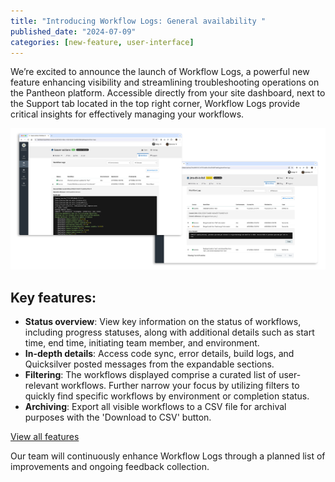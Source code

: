 ```yaml
---
title: "Introducing Workflow Logs: General availability "
published_date: "2024-07-09"
categories: [new-feature, user-interface]
---
```


We’re excited to announce the launch of Workflow Logs, a powerful new feature enhancing visibility and streamlining troubleshooting operations on the Pantheon platform. Accessible directly from your site dashboard, next to the Support tab located in the top right corner, Workflow Logs provide critical insights for effectively managing your workflows.

![Workflow logs - key features](../images/release-notes/2024/workflow-logs-key-features.jpg)

## Key features:
* **Status overview**: View key information on the status of workflows, including progress statuses, along with additional details such as start time, end time, initiating team member, and environment.
* **In-depth details**: Access code sync, error details, build logs, and Quicksilver posted messages from the expandable sections.
* **Filtering**: The workflows displayed comprise a curated list of user-relevant workflows. Further narrow your focus by utilizing filters to quickly find specific workflows by environment or completion status.
* **Archiving**: Export all visible workflows to a CSV file for archival purposes with the 'Download to CSV' button.

[View all features](/workflow-logs)

Our team will continuously enhance Workflow Logs through a planned list of improvements and ongoing feedback collection.
